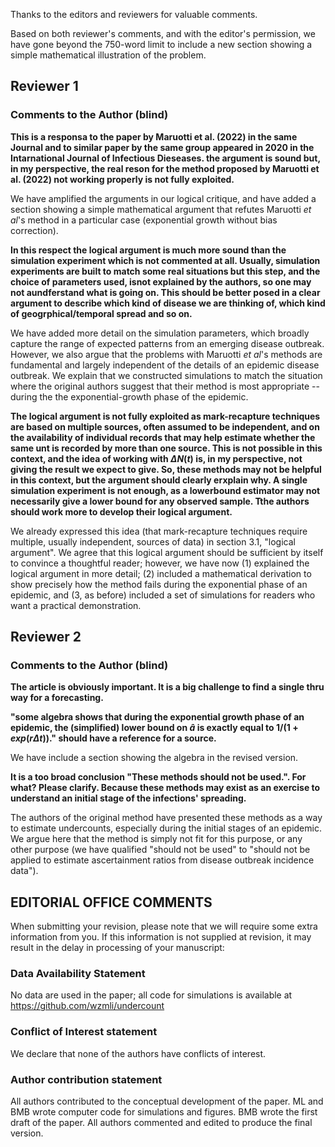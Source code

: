 

Thanks to the editors and reviewers for valuable comments.

Based on both reviewer's comments, and with the editor's permission, we have gone beyond the 750-word limit to include a new section showing a simple mathematical illustration of the problem. 

## Reviewer 1

### Comments to the Author (blind)

**This is a responsa to the paper by Maruotti et al. (2022) in the same Journal and to similar paper by the same group appeared in 2020 in the Intarnational Journal of Infectious Dieseases. the argument is sound but, in my perspective, the real reson for the method proposed by Maruotti et al. (2022) not working properly is not fully exploited.**

We have amplified the arguments in our logical critique,  and have added a section showing a simple mathematical argument that refutes Maruotti *et al*'s method in a particular case (exponential growth without bias correction).

**In this respect the logical argument is much more sound than the simulation experiment which is not commented at all. Usually, simulation experiments are built to match some real situations but this step, and the choice of parameters used, isnot explained by the authors, so one may not aundferstand what is going on. This should be better posed in a clear argument to describe which kind of disease we are thinking of, which kind of geogrphical/temporal spread and so on.**

We have added more detail on the simulation parameters, which broadly capture the range of expected patterns from an emerging disease outbreak. However, we also argue that the problems with Maruotti *et al*'s methods are fundamental and largely independent of the details of an epidemic disease outbreak. We explain that we constructed simulations to match the situation where the original authors suggest that their method is most appropriate -- during the the exponential-growth phase of the epidemic.

**The logical argument is not fully exploited as mark-recapture techniques are based on multiple sources, often assumed to be independent, and on the availability of individual records that may help estimate whether the same unt is recorded by more than one source. This is not possible in this context, and the idea of working with $\Delta N(t)$ is, in my perspective, not giving the result we expect to give. So, these methods may not be helpful in this context, but the argument should clearly erxplain why. A single simulation experiment is not enough, as a lowerbound estimator may not necessarily give a lower bound for any observed sample. Tthe authors should work more to develop their logical argument.**

We already expressed this idea (that mark-recapture techniques require multiple, usually independent, sources of data) in section 3.1, "logical argument". We agree that this logical argument should be sufficient by itself to convince a thoughtful reader; however, we have now (1) explained the logical argument in more detail; (2) included a mathematical derivation to show precisely how the method fails during the exponential phase of an epidemic, and (3, as before) included a set of simulations for readers who want a practical demonstration.

## Reviewer 2

### Comments to the Author (blind)

**The article is obviously important. It is a big challenge to find a single thru way for a forecasting.**

**"some algebra shows that during the exponential growth phase of an epidemic, the (simplified) lower bound on $\hat{a}$ is exactly equal to $1/(1+ exp(r \Delta t))$." should have a reference for a source.**

We have include a section showing the algebra in the revised version. 

**It is a too broad conclusion "These methods should not be used.". For what? Please clarify. Because these methods may exist as an exercise to understand an initial stage of the infections' spreading.**

The authors of the original method have presented these methods as a way to estimate undercounts, especially during the initial stages of an epidemic. We argue here that the method is simply not fit for this purpose, or any other purpose (we have qualified "should not be used" to "should not be applied to estimate ascertainment ratios from disease outbreak incidence data").

## EDITORIAL OFFICE COMMENTS

When submitting your revision, please note that we will require some extra information from you. If this information is not supplied at revision, it may result in the delay in processing of your manuscript:

### Data Availability Statement

No data are used in the paper; all code for simulations is available at https://github.com/wzmli/undercount

### Conflict of Interest statement

We declare that none of the authors have conflicts of interest.

### Author contribution statement

All authors contributed to the conceptual development of the paper. ML and BMB wrote computer code for simulations and figures. BMB wrote the first draft of the paper. All authors commented and edited to produce the final version.

